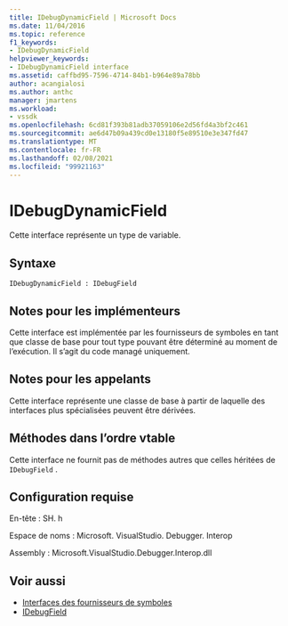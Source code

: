 ```yaml
---
title: IDebugDynamicField | Microsoft Docs
ms.date: 11/04/2016
ms.topic: reference
f1_keywords:
- IDebugDynamicField
helpviewer_keywords:
- IDebugDynamicField interface
ms.assetid: caffbd95-7596-4714-84b1-b964e89a78bb
author: acangialosi
ms.author: anthc
manager: jmartens
ms.workload:
- vssdk
ms.openlocfilehash: 6cd81f393b81adb37059106e2d56fd4a3bf2c461
ms.sourcegitcommit: ae6d47b09a439cd0e13180f5e89510e3e347fd47
ms.translationtype: MT
ms.contentlocale: fr-FR
ms.lasthandoff: 02/08/2021
ms.locfileid: "99921163"
---
```

# <a name="idebugdynamicfield"></a>IDebugDynamicField
Cette interface représente un type de variable.

## <a name="syntax"></a>Syntaxe

```
IDebugDynamicField : IDebugField
```

## <a name="notes-for-implementers"></a>Notes pour les implémenteurs
 Cette interface est implémentée par les fournisseurs de symboles en tant que classe de base pour tout type pouvant être déterminé au moment de l’exécution. Il s’agit du code managé uniquement.

## <a name="notes-for-callers"></a>Notes pour les appelants
 Cette interface représente une classe de base à partir de laquelle des interfaces plus spécialisées peuvent être dérivées.

## <a name="methods-in-vtable-order"></a>Méthodes dans l’ordre vtable
 Cette interface ne fournit pas de méthodes autres que celles héritées de `IDebugField` .

## <a name="requirements"></a>Configuration requise
 En-tête : SH. h

 Espace de noms : Microsoft. VisualStudio. Debugger. Interop

 Assembly : Microsoft.VisualStudio.Debugger.Interop.dll

## <a name="see-also"></a>Voir aussi
- [Interfaces des fournisseurs de symboles](../../../extensibility/debugger/reference/symbol-provider-interfaces.md)
- [IDebugField](../../../extensibility/debugger/reference/idebugfield.md)
